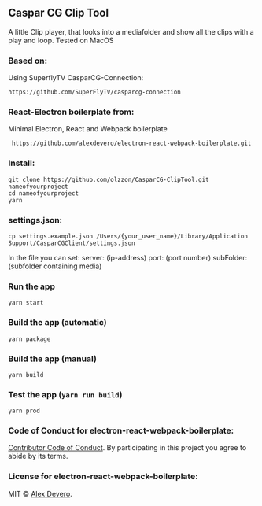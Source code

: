 
## Caspar CG Clip Tool
A little Clip player, that looks into a mediafolder and show all the clips with a play and loop.
Tested on MacOS

### Based on:
Using SuperflyTV CasparCG-Connection:
```
https://github.com/SuperFlyTV/casparcg-connection
```

### React-Electron boilerplate from:
Minimal Electron, React and Webpack boilerplate

```
 https://github.com/alexdevero/electron-react-webpack-boilerplate.git
```

### Install:
```
git clone https://github.com/olzzon/CasparCG-ClipTool.git nameofyourproject
cd nameofyourproject
yarn
```

### settings.json:
```
cp settings.example.json /Users/{your_user_name}/Library/Application Support/CasparCGClient/settings.json
````
In the file you can set:
server: (ip-address)
port: (port number)
subFolder: (subfolder containing media)

### Run the app
```
yarn start
```

### Build the app (automatic)
```
yarn package
```

### Build the app (manual)
```
yarn build
```

### Test the app (`yarn run build`)
```
yarn prod
```

### Code of Conduct for electron-react-webpack-boilerplate:

[Contributor Code of Conduct](code-of-conduct.md). By participating in this project you agree to abide by its terms.

### License for electron-react-webpack-boilerplate:

MIT © [Alex Devero](https://alexdevero.com).
